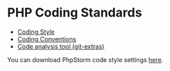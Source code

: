 # PHP Coding Standards

* [Coding Style](coding-style.md)
* [Coding Conventions](coding-conventions.md)
* [Code analysis tool (git-extras)](https://github.com/justcoded/git-extras)

You can download PhpStorm code style settings [here](JC_PER.xml).
